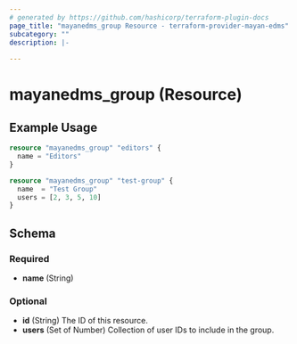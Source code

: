 ```yaml
---
# generated by https://github.com/hashicorp/terraform-plugin-docs
page_title: "mayanedms_group Resource - terraform-provider-mayan-edms"
subcategory: ""
description: |-
  
---
```


# mayanedms_group (Resource)



## Example Usage

```terraform
resource "mayanedms_group" "editors" {
  name = "Editors"
}

resource "mayanedms_group" "test-group" {
  name  = "Test Group"
  users = [2, 3, 5, 10]
}
```

<!-- schema generated by tfplugindocs -->
## Schema

### Required

- **name** (String)

### Optional

- **id** (String) The ID of this resource.
- **users** (Set of Number) Collection of user IDs to include in the group.


